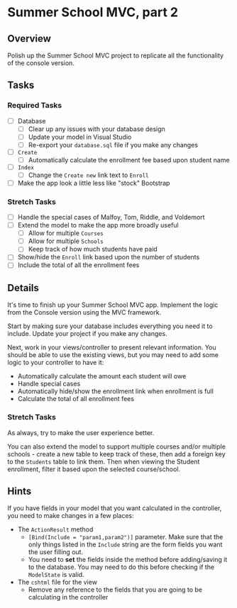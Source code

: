 # Summer School MVC, part 2

## Overview

Polish up the Summer School MVC project to replicate all the functionality of the console version.

## Tasks

### Required Tasks

- [ ] Database
  - [ ] Clear up any issues with your database design
  - [ ] Update your model in Visual Studio
  - [ ] Re-export your `database.sql` file if you make any changes
- [ ] `Create`
  - [ ] Automatically calculate the enrollment fee based upon student name
- [ ] `Index`
  - [ ] Change the `Create new` link text to `Enroll`
- [ ] Make the app look a little less like "stock" Bootstrap

### Stretch Tasks

- [ ] Handle the special cases of Malfoy, Tom, Riddle, and Voldemort
- [ ] Extend the model to make the app more broadly useful
   - [ ] Allow for multiple `Courses`
   - [ ] Allow for multiple `Schools`
   - [ ] Keep track of how much students have paid
- [ ] Show/hide the `Enroll` link based upon the number of students
- [ ] Include the total of all the enrollment fees

## Details

It's time to finish up your Summer School MVC app. Implement the logic from the Console version using the MVC framework.

Start by making sure your database includes everything you need it to include. Update your project if you make any changes.

Next, work in your views/controller to present relevant information. You should be able to use the existing views, but you may need to add some logic to your controller to have it:

- Automatically calculate the amount each student will owe
- Handle special cases
- Automatically hide/show the enrollment link when enrollment is full
- Calculate the total of all enrollment fees


### Stretch Tasks

As always, try to make the user experience better.

You can also extend the model to support multiple courses and/or multiple schools - create a new table to keep track of these, then add a foreign key to the `Students` table to link them. Then when viewing the Student enrollment, filter it based upon the selected course/school.

## Hints

If you have fields in your model that you want calculated in the controller, you need to make changes in a few places:
- The `ActionResult` method
  - `[Bind(Include = "param1,param2")]` parameter. Make sure that the only things listed in the `Include` string are the form fields you want the user filling out.
  - You need to **set** the fields inside the method before adding/saving it to the database. You may need to do this before checking if the `ModelState` is valid.
- The `cshtml` file for the view
  - Remove any reference to the fields that you are going to be calculating in the controller
